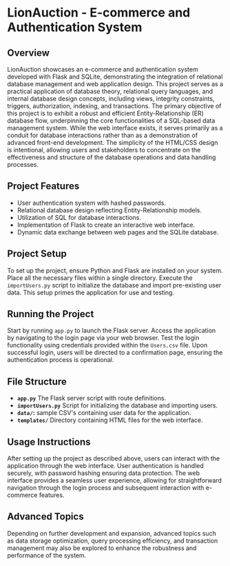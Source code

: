 <!DOCTYPE html>
<html lang="en">
<head>
    <meta charset="UTF-8">
    
</head>
<body>
    <h1>LionAuction - E-commerce and Authentication System</h1>

   <h2>Overview</h2>
    <p>
        LionAuction showcases an e-commerce and authentication system developed with Flask and SQLite, demonstrating the integration of relational database management and web application design. This project serves as a practical application of database theory, relational query languages, and internal database design concepts, including views, integrity constraints, triggers, authorization, indexing, and transactions. The primary objective of this project is to exhibit a robust and efficient Entity-Relationship (ER) database flow, underpinning the core functionalities of a SQL-based data management system. While the web interface exists, it serves primarily as a conduit for database interactions rather than as a demonstration of advanced front-end development. The simplicity of the HTML/CSS design is intentional, allowing users and stakeholders to concentrate on the effectiveness and structure of the database operations and data handling processes.
    </p>

   <h2>Project Features</h2>
    <ul>
        <li>User authentication system with hashed passwords.</li>
        <li>Relational database design reflecting Entity-Relationship models.</li>
        <li>Utilization of SQL for database interactions.</li>
        <li>Implementation of Flask to create an interactive web interface.</li>
        <li>Dynamic data exchange between web pages and the SQLite database.</li>
    </ul>

   <h2>Project Setup</h2>
    <p>
        To set up the project, ensure Python and Flask are installed on your system. Place all the necessary files within a single directory. Execute the <code>importUsers.py</code> script to initialize the database and import pre-existing user data. This setup primes the application for use and testing.
    </p>

   <h2>Running the Project</h2>
    <p>
        Start by running <code>app.py</code> to launch the Flask server. Access the application by navigating to the login page via your web browser. Test the login functionality using credentials provided within the <code>Users.csv</code> file. Upon successful login, users will be directed to a confirmation page, ensuring the authentication process is operational.
    </p>

   <h2>File Structure</h2>
    <ul>
        <li><strong><code>app.py</code></strong> The Flask server script with route definitions.</li>
        <li><strong><code>importUsers.py</code></strong> Script for initializing the database and importing users.</li>
        <li><strong><code>data/</code>:</strong> sample CSV's containing user data for the application.</li>
        <li><strong><code>templates/</code></strong> Directory containing HTML files for the web interface.</li>
    </ul>

  <h2>Usage Instructions</h2>
    <p>
        After setting up the project as described above, users can interact with the application through the web interface. User authentication is handled securely, with password hashing ensuring data protection. The web interface provides a seamless user experience, allowing for straightforward navigation through the login process and subsequent interaction with e-commerce features.
    </p>

  <h2>Advanced Topics</h2>
    <p>
        Depending on further development and expansion, advanced topics such as data storage optimization, query processing efficiency, and transaction management may also be explored to enhance the robustness and performance of the system.
    </p>

  <script>
        document.getElementById('year').textContent = new Date().getFullYear();
  </script>

</body>
</html>
